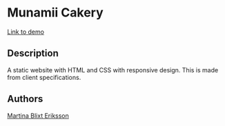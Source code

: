 # Munamii Cakery
[Link to demo](https://anmabler.github.io/MunamiiCakery/)

## Description
A static website with HTML and CSS with responsive design. 
This is made from client specifications.


## Authors
[Martina Blixt Eriksson](https://github.com/anmabler)

